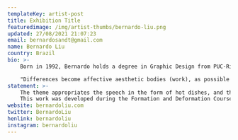 ```yaml
---
templateKey: artist-post
title: Exhibition Title
featuredimage: /img/artist-thumbs/bernardo-liu.png
updated: 27/08/2021 21:07:23
email: bernardosandt@gmail.com
name: Bernardo Liu
country: Brazil
bio: >-
    Born in 1992, Bernardo holds a degree in Graphic Design from PUC-Rio, an urban artist and tattoo artist. He began his research in plastic arts in 2018. A descendant of Orientals and a resident of Rio de Janeiro, his job consists of searching intersections between these worlds. Intersections that time is subtle, time is explicit. There are few moments when we perceive them as coexisting in the same space and time. Possible places of collision, whether symbols, feelings, or habits - what is established and what is to come. The result is works that start from these perceptions of ancestry that blend with layers of realities that cross the artist.

    "Differences become affective aesthetic bodies (work), as possible ways of distributing love and understanding." - Edmilson Nunes*
statement: >-
    The theme appropriates the speech in the form of hot dishes, and the hardened cement is what we harvest, what is served to us and what's left for us, but not what we see. False promises and tricked people, soothed by the sarcastic phrase “Made with Love”.
    This work was developed during the Formation and Deformation Course, at EAV-Parque Lage. Where we worked during the school term, above questions about transport, food and their crossings.
website: bernardoliu.com
twitter: BernardoLiu
henlink: bernardoliu
instagram: bernardoliu
---
```

